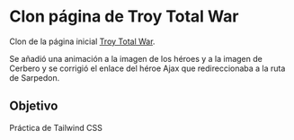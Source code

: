 # Clon página de Troy Total War

Clon de la página inicial [Troy Total War](www.totalwar.com/games/troy/).

Se añadió una animación a la imagen de los héroes y a la imagen de Cerbero y se corrigió el enlace del héroe Ajax que redireccionaba a la ruta de Sarpedon.

## Objetivo

Práctica de Tailwind CSS

